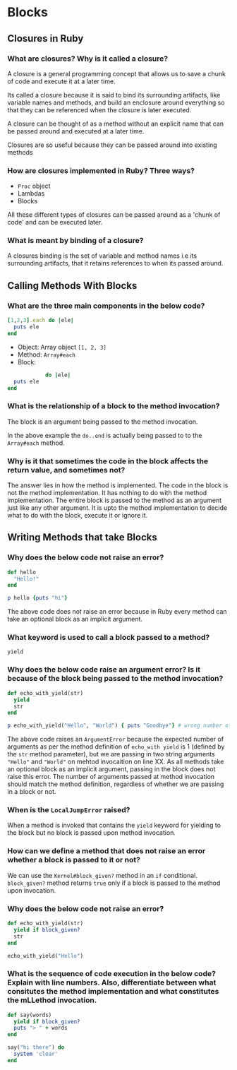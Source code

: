 # Blocks

## Closures in Ruby

### What are closures? Why is it called a closure?

A closure is a general programming concept that allows us to save a chunk of code and execute it at a later time. 

Its called a closure because it is said to bind its surrounding artifacts, like variable names and methods, and build an enclosure around everything so that they can be referenced when the closure is later executed.

A closure can be thought of as a method without an explicit name that can be passed around and executed at a later time.

Closures are so useful because they can be passed around into existing methods

### How are closures implemented in Ruby? Three ways?

- `Proc` object
- Lambdas
- Blocks

All these different types of closures can be passed around as a 'chunk of code' and can be executed later.

### What is meant by binding of a closure?

A closures binding is the set of variable and method names i.e its surrounding artifacts, that it retains references to when its passed around.

## Calling Methods With Blocks

### What are the three main components in the below code?

```ruby
[1,2,3].each do |ele|
  puts ele
end
```

- Object: Array object `[1, 2, 3]`
- Method: `Array#each`
- Block:

```ruby
            do |ele|
  puts ele
end
```

### What is the relationship of a block to the method invocation?

The block is an argument being passed to the method invocation.

In the above example the `do..end` is actually being passed to to the `Array#each` method.

### Why is it that sometimes the code in the block affects the return value, and sometimes not?

The answer lies in how the method is implemented. The code in the block is not the method implementation.
It has nothing to do with the method implementation. The entire block is passed to the method as an argument just like any other argument. It is upto the method implementation to decide what to do with the block, execute it or ignore it.

## Writing Methods that take Blocks

### Why does the below code not raise an error?

```ruby
def hello
  "Hello!"
end

p hello {puts "hi"}
```

The above code does not raise an error because in Ruby every method can take an optional block as an implicit argument.

### What keyword is used to call a block passed to a method?

`yield`

### Why does the below code raise an argument error? Is it because of the block being passed to the method invocation?

```ruby
def echo_with_yield(str)
  yield
  str
end

p echo_with_yield("Hello", "World") { puts "Goodbye"} # wrong number of arguments (given 2, expected 1) (ArgumentError)
```

The above code raises an `ArgumentError` because the expected number of arguments as per the method definition of `echo_with yield` is 1 (defined by the `str` method parameter), but we are passing in two string arguments `"Hello"` and `"World"` on mehtod invocaition on line XX. As all methods take an optional block as an implicit argument, passing in the block does not raise this error. The number of arguments passed at method invocation should match the method definition, regardless of whether we are passing in a block or not.

### When is the `LocalJumpError` raised?

When a method is invoked that contains the `yield` keyword for yielding to the block but no block is passed upon method invocation.

### How can we define a method that does not raise an error whether a block is passed to it or not?

We can use the `Kernel#block_given?` method in an `if` conditional. `block_given?` method returns `true` only if a block is passed to the method upon invocation. 

### Why does the below code not raise an error?

```ruby
def echo_with_yield(str)
  yield if block_given?
  str
end

echo_with_yield("Hello")
```


### What is the sequence of code execution in the below code? Explain with line numbers. Also, differentiate between what consitutes the method implementation and what constitutes the mLLethod invocation.

```ruby
def say(words)
  yield if block_given?
  puts "> " + words
end

say("hi there") do
  system 'clear'
end
```